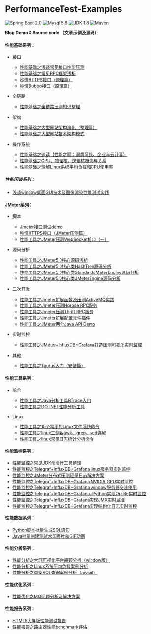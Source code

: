 # PerformanceTest-Examples
![Spring Boot 2.0](https://img.shields.io/badge/Spring%20Boot-2.0-brightgreen.svg)
![Mysql 5.6](https://img.shields.io/badge/Mysql-5.6-blue.svg)
![JDK 1.8](https://img.shields.io/badge/JDK-1.8-brightgreen.svg)
![Maven](https://img.shields.io/badge/Maven-3.5.0-yellowgreen.svg)

**Blog Demo &amp; Source code （文章示例及源码）**

#### 性能基础系列：
- 接口
    - [性能基础之浅谈常见接口性能压测](https://blog.csdn.net/zuozewei/article/details/82836158)
    - [性能基础之常见RPC框架浅析](https://blog.csdn.net/zuozewei/article/details/85312689)
    - [秒懂HTTPS接口（原理篇）](https://blog.csdn.net/zuozewei/article/details/84727065)
    - [秒懂Dubbo接口（原理篇）](https://blog.csdn.net/zuozewei/article/details/85333060)
- 全链路
    - [性能基础之全链路压测知识整理](https://blog.csdn.net/zuozewei/article/details/84983834)

- 架构
    - [性能基础之大型网站架构演化（整理篇）](https://blog.csdn.net/zuozewei/article/details/85039849)
    - [性能基础之大型网站技术架构模式](https://blog.csdn.net/zuozewei/article/details/85226382)

- 操作系统
    - [性能基础之速读【性能之巅：洞悉系统、企业与云计算】](https://blog.csdn.net/zuozewei/article/details/85107901)
    - [性能基础之CPU、物理核、逻辑核概念与关系](https://blog.csdn.net/zuozewei/article/details/85251890)
    - [性能基础之理解Linux系统平均负载和CPU使用率](https://blog.csdn.net/zuozewei/article/details/86483503)

##### 性能闲谈系列：
- [浅谈window桌面GUI技术及图像渲染性能测试实践](https://blog.csdn.net/zuozewei/article/details/82656926)

#### JMeter系列：
- 脚本
    - [Jmeter接口测试demo](https://blog.csdn.net/zuozewei/article/details/79627177)
    - [秒懂HTTPS接口（JMeter压测篇）](https://blog.csdn.net/zuozewei/article/details/84778207)
    - [性能工具之JMeter压测WebSocket接口（一）](https://blog.csdn.net/zuozewei/article/details/83064219)

- 源码分析
    - [性能工具之JMeter5.0核心源码浅析](https://blog.csdn.net/zuozewei/article/details/85042829)
    - [性能工具之JMeter5.0核心类HashTree源码分析](https://blog.csdn.net/zuozewei/article/details/86748517)
    - [性能工具之JMeter5.0核心类StandardJMeterEngine源码分析](https://blog.csdn.net/zuozewei/article/details/87657696)
    - [性能工具之JMeter5.0核心类JMeterEngine源码分析](https://blog.csdn.net/zuozewei/article/details/87925297)

- 二次开发
    - [性能工具之Jmeter扩展函数及压测ActiveMQ实践](https://blog.csdn.net/zuozewei/article/details/82710274)
    - [性能工具之Jmeter压测Hprose RPC服务](https://blog.csdn.net/zuozewei/article/details/82765585)
    - [性能工具之Jmeter压测Thrift RPC服务](https://blog.csdn.net/zuozewei/article/details/82589810)
    - [性能工具之Jmeter扩展配置元件插件](https://blog.csdn.net/zuozewei/article/details/82887039)
    - [性能工具之JMeter两个Java API Demo](https://blog.csdn.net/zuozewei/article/details/87883055)
    
- 实时监控
    - [性能工具之JMeter+InfluxDB+Grafana打造压测可视化实时监控](https://blog.csdn.net/zuozewei/article/details/82911173)
    
- 其他
   - [性能工具之Taurus入门（安装篇）](https://zuozewei.blog.csdn.net/article/details/102719878)

#### 性能工具系列：
- 综合
    - [性能工具之Java分析工具BTrace入门](https://blog.csdn.net/zuozewei/article/details/82635139)
    - [性能工具之DOTNET性能分析工具](https://blog.csdn.net/zuozewei/article/details/80222211)

- Linux
    - [性能工具之15个常用的Linux文件系统命令](https://blog.csdn.net/zuozewei/article/details/85346442)
    - [性能工具之linux三剑客awk、grep、sed详解](https://blog.csdn.net/zuozewei/article/details/85709621)
    - [性能工具之linux常见日志统计分析命令](https://blog.csdn.net/zuozewei/article/details/85802582)

#### 性能监控系列：
- [性能监控之常见JDK命令行工具整理](https://blog.csdn.net/zuozewei/article/details/82695814)
- [性能监控之Telegraf+InfluxDB+Grafana linux服务器实时监控](https://blog.csdn.net/zuozewei/article/details/82929429)
- [性能监控之JMeter分布式压测轻量日志解决方案](https://blog.csdn.net/zuozewei/article/details/82966719)
- [性能监控之Telegraf+InfluxDB+Grafana NVIDIA GPU实时监控](https://blog.csdn.net/zuozewei/article/details/83118343)
- [性能监控之Telegraf+InfluxDB+Grafana window服务器安装使用](https://blog.csdn.net/zuozewei/article/details/88400701)
- [性能监控之Telegraf+InfluxDB+Grafana+Python实现Oracle实时监控](https://blog.csdn.net/zuozewei/article/details/89042921)
- [性能监控之Telegraf+InfluxDB+Grafana实现JMX实时监控](https://zuozewei.blog.csdn.net/article/details/102562702)
- [性能监控之Telegraf+InfluxDB+Grafana实现结构化日志实时监控](https://zuozewei.blog.csdn.net/article/details/102584480)

#### 性能数据系列：
- [Python脚本批量生成SQL语句](https://blog.csdn.net/zuozewei/article/details/83004726)
- [Java批量创建测试水印图片和GIF动图](https://zuozewei.blog.csdn.net/article/details/91806822)

#### 性能分析系列：
- [性能分析之大屏可视化平台瓶颈分析（window版）](https://blog.csdn.net/zuozewei/article/details/81093942)
- [性能分析之Linux系统平均负载案例分析](https://blog.csdn.net/zuozewei/article/details/86514406)
- [性能分析之单条SQL查询案例分析（mysql）](https://blog.csdn.net/zuozewei/article/details/86681249#_179)

#### 性能优化系列：
- [性能优化之MQ问题分析及解决方案](https://blog.csdn.net/zuozewei/article/details/79467404)

#### 性能报告系列：
- [HTML5大屏版性能测试报告](https://blog.csdn.net/zuozewei/article/details/81360803)
- [性能报告之路由器性能benchmark评估](https://blog.csdn.net/zuozewei/article/details/79861214)
